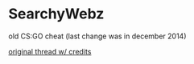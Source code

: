 # SearchyWebz
old CS:GO cheat (last change was in december 2014)

[original thread w/ credits](https://www.unknowncheats.me/forum/counterstrike-global-offensive/163272-internal-hacks-over-external-hacks-csgo-edition.html)
